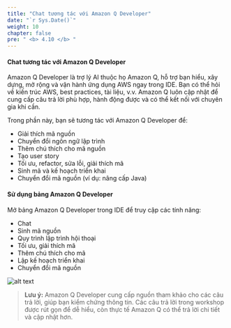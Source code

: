 ```yaml
---
title: "Chat tương tác với Amazon Q Developer"
date: "`r Sys.Date()`"
weight: 10
chapter: false
pre: " <b> 4.10 </b> "
---
```


#### Chat tương tác với Amazon Q Developer

Amazon Q Developer là trợ lý AI thuộc họ Amazon Q, hỗ trợ bạn hiểu, xây dựng, mở rộng và vận hành ứng dụng AWS ngay trong IDE. Bạn có thể hỏi về kiến trúc AWS, best practices, tài liệu, v.v. Amazon Q luôn cập nhật để cung cấp câu trả lời phù hợp, hành động được và có thể kết nối với chuyên gia khi cần.

Trong phần này, bạn sẽ tương tác với Amazon Q Developer để:
- Giải thích mã nguồn
- Chuyển đổi ngôn ngữ lập trình
- Thêm chú thích cho mã nguồn
- Tạo user story
- Tối ưu, refactor, sửa lỗi, giải thích mã
- Sinh mã và kế hoạch triển khai
- Chuyển đổi mã nguồn (ví dụ: nâng cấp Java)

#### Sử dụng bảng Amazon Q Developer
Mở bảng Amazon Q Developer trong IDE để truy cập các tính năng:
- Chat
- Sinh mã nguồn
- Quy trình lập trình hội thoại
- Tối ưu, giải thích mã
- Thêm chú thích cho mã
- Lập kế hoạch triển khai
- Chuyển đổi mã nguồn

![alt text](/images/4-functional_reference/4.10-interactive-chat/image.png?width=40pc)

> **Lưu ý:** Amazon Q Developer cung cấp nguồn tham khảo cho các câu trả lời, giúp bạn kiểm chứng thông tin. Các câu trả lời trong workshop được rút gọn để dễ hiểu, còn thực tế Amazon Q có thể trả lời chi tiết và cập nhật hơn.